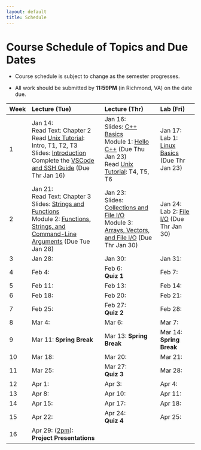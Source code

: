 ```yaml
---
layout: default
title: Schedule
---
```


# Course Schedule of Topics and Due Dates

* Course schedule is subject to change as the semester progresses. 

* All work should be submitted by **11:59PM** (in Richmond, VA) on the date due.

| Week | Lecture (Tue)                              | Lecture (Thr)                                 | Lab (Fri)                                        |
| :--- | :---                                       | :---                                          | :---                                             |
| 1    | Jan 14: <br />Read Text: Chapter 2<br />Read [Unix Tutorial](https://users.cs.duke.edu/~alvy/courses/unixtut/): Intro, T1, T2, T3<br />Slides: [Introduction](lectures/01-Introduction.pdf) <br /> Complete the [VSCode and SSH Guide](guides/vscode-ssh.md) (Due Thr Jan 16)            | Jan 16: <br /> Slides: [C++ Basics](lectures/02-Language-Basics.pdf)<br /> Module 1: [Hello C++](modules/module1.md) (Due Thu Jan 23) <br />Read [Unix Tutorial](https://users.cs.duke.edu/~alvy/courses/unixtut/): T4, T5, T6                                      | Jan 17: <br />Lab 1: [Linux Basics](lab/1) (Due Thr Jan 23)                 |
| 2    | Jan  21: <br />Read Text: Chapter 3<br /> Slides: [Strings and Functions](lectures/03-Strings-Functions.pdf) <br/>Module 2: [Functions, Strings, and Command-Line Arguments](modules/module2.md) (Due Tue Jan 28)   | Jan  23: <br /> Slides: [Collections and File I/O](lectures/04-Collections-FileIO.pdf) <br/>Module 3: [Arrays, Vectors, and File I/O](modules/module3.md) (Due Thr Jan 30)     | Jan  24:  <br /> Lab 2: [File I/O](lab/2) (Due Thr Jan 30)        |
| 3    | Jan 28:     | Jan 30:       | Jan 31:           |
| 4    | Feb 4:      | Feb 6: <br />**Quiz 1**           | Feb 7:           |
| 5    | Feb 11:     | Feb 13:       | Feb 14:           |
| 6    | Feb 18:     | Feb 20:       | Feb 21:           |
| 7    | Feb 25:     | Feb 27: <br /> **Quiz 2**         | Feb 28:          |
| 8    | Mar  4:     | Mar 6:         | Mar 7:           |
| 9    | Mar 11:  **Spring Break**   | Mar 13:  **Spring Break**     | Mar 14:   **Spring Break**        |
| 10   | Mar 18:     | Mar 20:       | Mar 21:           |
| 11   | Mar 25:     | Mar 27: <br />**Quiz 3**          | Mar 28:          |
| 12   | Apr 1:      | Apr 3:        | Apr 4:            |
| 13   | Apr 8:      | Apr 10:       | Apr 11:           |
| 14   | Apr 15:     | Apr 17:       | Apr 18:           |
| 15   | Apr 22:     | Apr 24: <br />**Quiz 4**          | Apr 25:          |
| 16   | Apr 29: (<u>2pm</u>):<br /> **Project Presentations**     |             |                        |











